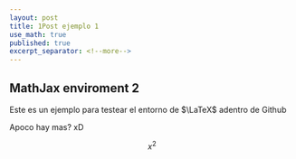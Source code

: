 ```yaml
---
layout: post
title: 1Post ejemplo 1
use_math: true
published: true
excerpt_separator: <!--more-->
---
```


## MathJax enviroment 2

Este es un ejemplo para testear el entorno de $\LaTeX$ adentro de Github


<!--more-->

Apoco hay mas? xD


$$x^2$$
